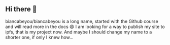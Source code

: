 ## Hi there 👋

biancabeyou/biancabeyou is a long name, started with the Github course and will read more in the docs 😄
I am looking for a way to publish my site to ipfs, that is my project now.
And maybe I should change my name to a shorter one, if only I knew how...

<!--
**biancabeyou/biancabeyou** is a ✨ _special_ ✨ repository because its `README.md` (this file) appears on your GitHub profile.

Here are some ideas to get you started:

- 🔭 I’m currently working on ...
- 🌱 I’m currently learning ...
- 👯 I’m looking to collaborate on ...
- 🤔 I’m looking for help with ...
- 💬 Ask me about ...
- 📫 How to reach me: ...
- 😄 Pronouns: ...
- ⚡ Fun fact: ...
-->

